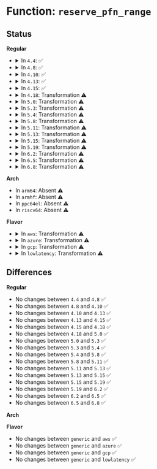 # Function: <code>reserve_pfn_range</code>

## Status
<b>Regular</b>
<ul>
<li>
<details>
<summary>In <code>4.4</code>: ✅</summary>

```c
int reserve_pfn_range(u64 paddr, long unsigned int size, pgprot_t *vma_prot, int strict_prot);
```

**Collision:** Unique Static

**Inline:** No

**Transformation:** False

**Instances:**

```
In arch/x86/mm/pat.c (ffffffff81070670)
Location: arch/x86/mm/pat.c:798
Inline: False
Direct callers:
  - arch/x86/mm/pat.c:track_pfn_copy
  - arch/x86/mm/pat.c:track_pfn_remap
```
**Symbols:**

```
ffffffff81070670-ffffffff810708ea: reserve_pfn_range (STB_LOCAL)
```
</details>
</li>
<li>
<details>
<summary>In <code>4.8</code>: ✅</summary>

```c
int reserve_pfn_range(u64 paddr, long unsigned int size, pgprot_t *vma_prot, int strict_prot);
```

**Collision:** Unique Static

**Inline:** No

**Transformation:** False

**Instances:**

```
In arch/x86/mm/pat.c (ffffffff81070400)
Location: arch/x86/mm/pat.c:820
Inline: False
Direct callers:
  - arch/x86/mm/pat.c:track_pfn_remap
  - arch/x86/mm/pat.c:track_pfn_remap
  - arch/x86/mm/pat.c:track_pfn_copy
```
**Symbols:**

```
ffffffff81070400-ffffffff8107066d: reserve_pfn_range (STB_LOCAL)
```
</details>
</li>
<li>
<details>
<summary>In <code>4.10</code>: ✅</summary>

```c
int reserve_pfn_range(u64 paddr, long unsigned int size, pgprot_t *vma_prot, int strict_prot);
```

**Collision:** Unique Static

**Inline:** No

**Transformation:** False

**Instances:**

```
In arch/x86/mm/pat.c (ffffffff81074090)
Location: arch/x86/mm/pat.c:834
Inline: False
Direct callers:
  - arch/x86/mm/pat.c:track_pfn_remap
  - arch/x86/mm/pat.c:track_pfn_remap
  - arch/x86/mm/pat.c:track_pfn_copy
```
**Symbols:**

```
ffffffff81074090-ffffffff810742fd: reserve_pfn_range (STB_LOCAL)
```
</details>
</li>
<li>
<details>
<summary>In <code>4.13</code>: ✅</summary>

```c
int reserve_pfn_range(u64 paddr, long unsigned int size, pgprot_t *vma_prot, int strict_prot);
```

**Collision:** Unique Static

**Inline:** No

**Transformation:** False

**Instances:**

```
In arch/x86/mm/pat.c (ffffffff81073610)
Location: arch/x86/mm/pat.c:831
Inline: False
Direct callers:
  - arch/x86/mm/pat.c:track_pfn_remap
  - arch/x86/mm/pat.c:track_pfn_remap
  - arch/x86/mm/pat.c:track_pfn_copy
```
**Symbols:**

```
ffffffff81073610-ffffffff81073878: reserve_pfn_range (STB_LOCAL)
```
</details>
</li>
<li>
<details>
<summary>In <code>4.15</code>: ✅</summary>

```c
int reserve_pfn_range(u64 paddr, long unsigned int size, pgprot_t *vma_prot, int strict_prot);
```

**Collision:** Unique Static

**Inline:** No

**Transformation:** False

**Instances:**

```
In arch/x86/mm/pat.c (ffffffff81078fd0)
Location: arch/x86/mm/pat.c:853
Inline: False
Direct callers:
  - arch/x86/mm/pat.c:track_pfn_remap
  - arch/x86/mm/pat.c:track_pfn_remap
  - arch/x86/mm/pat.c:track_pfn_copy
```
**Symbols:**

```
ffffffff81078fd0-ffffffff8107923e: reserve_pfn_range (STB_LOCAL)
```
</details>
</li>
<li>
<details>
<summary>In <code>4.18</code>: Transformation ⚠️</summary>

```c
int reserve_pfn_range(u64 paddr, long unsigned int size, pgprot_t *vma_prot, int strict_prot);
```

**Collision:** Unique Static

**Inline:** No

**Transformation:** True

**Instances:**

```
In arch/x86/mm/pat.c (0)
Location: arch/x86/mm/pat.c:869
Inline: False
Direct callers:
  - arch/x86/mm/pat.c:track_pfn_remap
  - arch/x86/mm/pat.c:track_pfn_remap
  - arch/x86/mm/pat.c:track_pfn_copy
```
**Symbols:**

```
ffffffff8107b9a0-ffffffff8107bb46: reserve_pfn_range (STB_LOCAL)
ffffffff8107c076-ffffffff8107c175: reserve_pfn_range.cold.17 (STB_LOCAL)
```
</details>
</li>
<li>
<details>
<summary>In <code>5.0</code>: Transformation ⚠️</summary>

```c
int reserve_pfn_range(u64 paddr, long unsigned int size, pgprot_t *vma_prot, int strict_prot);
```

**Collision:** Unique Static

**Inline:** No

**Transformation:** True

**Instances:**

```
In arch/x86/mm/pat.c (0)
Location: arch/x86/mm/pat.c:878
Inline: False
Direct callers:
  - arch/x86/mm/pat.c:track_pfn_remap
  - arch/x86/mm/pat.c:track_pfn_remap
  - arch/x86/mm/pat.c:track_pfn_copy
```
**Symbols:**

```
ffffffff81082310-ffffffff810824b6: reserve_pfn_range (STB_LOCAL)
ffffffff810829e6-ffffffff81082ae5: reserve_pfn_range.cold.16 (STB_LOCAL)
```
</details>
</li>
<li>
<details>
<summary>In <code>5.3</code>: Transformation ⚠️</summary>

```c
int reserve_pfn_range(u64 paddr, long unsigned int size, pgprot_t *vma_prot, int strict_prot);
```

**Collision:** Unique Static

**Inline:** No

**Transformation:** True

**Instances:**

```
In arch/x86/mm/pat.c (0)
Location: arch/x86/mm/pat.c:879
Inline: False
Direct callers:
  - arch/x86/mm/pat.c:track_pfn_remap
  - arch/x86/mm/pat.c:track_pfn_remap
  - arch/x86/mm/pat.c:track_pfn_copy
```
**Symbols:**

```
ffffffff81085f90-ffffffff81086132: reserve_pfn_range (STB_LOCAL)
ffffffff81086625-ffffffff81086722: reserve_pfn_range.cold (STB_LOCAL)
```
</details>
</li>
<li>
<details>
<summary>In <code>5.4</code>: Transformation ⚠️</summary>

```c
int reserve_pfn_range(u64 paddr, long unsigned int size, pgprot_t *vma_prot, int strict_prot);
```

**Collision:** Unique Static

**Inline:** No

**Transformation:** True

**Instances:**

```
In arch/x86/mm/pat.c (0)
Location: arch/x86/mm/pat.c:879
Inline: False
Direct callers:
  - arch/x86/mm/pat.c:track_pfn_remap
  - arch/x86/mm/pat.c:track_pfn_remap
  - arch/x86/mm/pat.c:track_pfn_copy
```
**Symbols:**

```
ffffffff81086c80-ffffffff81086e22: reserve_pfn_range (STB_LOCAL)
ffffffff81087315-ffffffff81087412: reserve_pfn_range.cold (STB_LOCAL)
```
</details>
</li>
<li>
<details>
<summary>In <code>5.8</code>: Transformation ⚠️</summary>

```c
int reserve_pfn_range(u64 paddr, long unsigned int size, pgprot_t *vma_prot, int strict_prot);
```

**Collision:** Unique Static

**Inline:** No

**Transformation:** True

**Instances:**

```
In arch/x86/mm/pat/memtype.c (0)
Location: arch/x86/mm/pat/memtype.c:906
Inline: False
Direct callers:
  - arch/x86/mm/pat/memtype.c:track_pfn_remap
  - arch/x86/mm/pat/memtype.c:track_pfn_remap
  - arch/x86/mm/pat/memtype.c:track_pfn_copy
```
**Symbols:**

```
ffffffff810903a0-ffffffff8109051a: reserve_pfn_range (STB_LOCAL)
ffffffff81090a06-ffffffff81090afb: reserve_pfn_range.cold (STB_LOCAL)
```
</details>
</li>
<li>
<details>
<summary>In <code>5.11</code>: Transformation ⚠️</summary>

```c
int reserve_pfn_range(u64 paddr, long unsigned int size, pgprot_t *vma_prot, int strict_prot);
```

**Collision:** Unique Static

**Inline:** No

**Transformation:** True

**Instances:**

```
In arch/x86/mm/pat/memtype.c (0)
Location: arch/x86/mm/pat/memtype.c:906
Inline: False
Direct callers:
  - arch/x86/mm/pat/memtype.c:track_pfn_remap
  - arch/x86/mm/pat/memtype.c:track_pfn_remap
  - arch/x86/mm/pat/memtype.c:track_pfn_copy
```
**Symbols:**

```
ffffffff810900a0-ffffffff8109021a: reserve_pfn_range (STB_LOCAL)
ffffffff81bd9b03-ffffffff81bd9bf8: reserve_pfn_range.cold (STB_LOCAL)
```
</details>
</li>
<li>
<details>
<summary>In <code>5.13</code>: Transformation ⚠️</summary>

```c
int reserve_pfn_range(u64 paddr, long unsigned int size, pgprot_t *vma_prot, int strict_prot);
```

**Collision:** Unique Static

**Inline:** No

**Transformation:** True

**Instances:**

```
In arch/x86/mm/pat/memtype.c (0)
Location: arch/x86/mm/pat/memtype.c:908
Inline: False
Direct callers:
  - arch/x86/mm/pat/memtype.c:track_pfn_remap
  - arch/x86/mm/pat/memtype.c:track_pfn_remap
  - arch/x86/mm/pat/memtype.c:track_pfn_copy
```
**Symbols:**

```
ffffffff81090c10-ffffffff81090d8b: reserve_pfn_range (STB_LOCAL)
ffffffff81bcbb67-ffffffff81bcbc5c: reserve_pfn_range.cold (STB_LOCAL)
```
</details>
</li>
<li>
<details>
<summary>In <code>5.15</code>: Transformation ⚠️</summary>

```c
int reserve_pfn_range(u64 paddr, long unsigned int size, pgprot_t *vma_prot, int strict_prot);
```

**Collision:** Unique Static

**Inline:** No

**Transformation:** True

**Instances:**

```
In arch/x86/mm/pat/memtype.c (0)
Location: arch/x86/mm/pat/memtype.c:913
Inline: False
Direct callers:
  - arch/x86/mm/pat/memtype.c:track_pfn_remap
  - arch/x86/mm/pat/memtype.c:track_pfn_remap
  - arch/x86/mm/pat/memtype.c:track_pfn_copy
```
**Symbols:**

```
ffffffff810a0750-ffffffff810a08e2: reserve_pfn_range (STB_LOCAL)
ffffffff81ca1740-ffffffff81ca183f: reserve_pfn_range.cold (STB_LOCAL)
```
</details>
</li>
<li>
<details>
<summary>In <code>5.19</code>: Transformation ⚠️</summary>

```c
int reserve_pfn_range(u64 paddr, long unsigned int size, pgprot_t *vma_prot, int strict_prot);
```

**Collision:** Unique Static

**Inline:** No

**Transformation:** True

**Instances:**

```
In arch/x86/mm/pat/memtype.c (0)
Location: arch/x86/mm/pat/memtype.c:921
Inline: False
Direct callers:
  - arch/x86/mm/pat/memtype.c:track_pfn_remap
  - arch/x86/mm/pat/memtype.c:track_pfn_remap
  - arch/x86/mm/pat/memtype.c:track_pfn_copy
```
**Symbols:**

```
ffffffff810b46e0-ffffffff810b4887: reserve_pfn_range (STB_LOCAL)
ffffffff81e50d67-ffffffff81e50e5f: reserve_pfn_range.cold (STB_LOCAL)
```
</details>
</li>
<li>
<details>
<summary>In <code>6.2</code>: Transformation ⚠️</summary>

```c
int reserve_pfn_range(u64 paddr, long unsigned int size, pgprot_t *vma_prot, int strict_prot);
```

**Collision:** Unique Static

**Inline:** No

**Transformation:** True

**Instances:**

```
In arch/x86/mm/pat/memtype.c (0)
Location: arch/x86/mm/pat/memtype.c:874
Inline: False
Direct callers:
  - arch/x86/mm/pat/memtype.c:track_pfn_remap
  - arch/x86/mm/pat/memtype.c:track_pfn_remap
  - arch/x86/mm/pat/memtype.c:track_pfn_copy
```
**Symbols:**

```
ffffffff810cf3b0-ffffffff810cf629: reserve_pfn_range (STB_LOCAL)
ffffffff82054f45-ffffffff82054f5a: reserve_pfn_range.cold (STB_LOCAL)
```
</details>
</li>
<li>
<details>
<summary>In <code>6.5</code>: Transformation ⚠️</summary>

```c
int reserve_pfn_range(u64 paddr, long unsigned int size, pgprot_t *vma_prot, int strict_prot);
```

**Collision:** Unique Static

**Inline:** No

**Transformation:** True

**Instances:**

```
In arch/x86/mm/pat/memtype.c (0)
Location: arch/x86/mm/pat/memtype.c:874
Inline: False
Direct callers:
  - arch/x86/mm/pat/memtype.c:track_pfn_remap
  - arch/x86/mm/pat/memtype.c:track_pfn_remap
  - arch/x86/mm/pat/memtype.c:track_pfn_copy
```
**Symbols:**

```
ffffffff810d2960-ffffffff810d2be3: reserve_pfn_range (STB_LOCAL)
ffffffff820d3514-ffffffff820d3529: reserve_pfn_range.cold (STB_LOCAL)
```
</details>
</li>
<li>
<details>
<summary>In <code>6.8</code>: Transformation ⚠️</summary>

```c
int reserve_pfn_range(u64 paddr, long unsigned int size, pgprot_t *vma_prot, int strict_prot);
```

**Collision:** Unique Static

**Inline:** No

**Transformation:** True

**Instances:**

```
In arch/x86/mm/pat/memtype.c (0)
Location: arch/x86/mm/pat/memtype.c:874
Inline: False
Direct callers:
  - arch/x86/mm/pat/memtype.c:track_pfn_remap
  - arch/x86/mm/pat/memtype.c:track_pfn_remap
  - arch/x86/mm/pat/memtype.c:track_pfn_copy
```
**Symbols:**

```
ffffffff810db0f0-ffffffff810db373: reserve_pfn_range (STB_LOCAL)
ffffffff821ae382-ffffffff821ae397: reserve_pfn_range.cold (STB_LOCAL)
```
</details>
</li>
</ul>
<b>Arch</b>
<ul>
<li>
In <code>arm64</code>: Absent ⚠️
</li>
<li>
In <code>armhf</code>: Absent ⚠️
</li>
<li>
In <code>ppc64el</code>: Absent ⚠️
</li>
<li>
In <code>riscv64</code>: Absent ⚠️
</li>
</ul>
<b>Flavor</b>
<ul>
<li>
<details>
<summary>In <code>aws</code>: Transformation ⚠️</summary>

```c
int reserve_pfn_range(u64 paddr, long unsigned int size, pgprot_t *vma_prot, int strict_prot);
```

**Collision:** Unique Static

**Inline:** No

**Transformation:** True

**Instances:**

```
In arch/x86/mm/pat.c (0)
Location: arch/x86/mm/pat.c:879
Inline: False
Direct callers:
  - arch/x86/mm/pat.c:track_pfn_remap
  - arch/x86/mm/pat.c:track_pfn_remap
  - arch/x86/mm/pat.c:track_pfn_copy
```
**Symbols:**

```
ffffffff81085c80-ffffffff81085e22: reserve_pfn_range (STB_LOCAL)
ffffffff81086315-ffffffff81086412: reserve_pfn_range.cold (STB_LOCAL)
```
</details>
</li>
<li>
<details>
<summary>In <code>azure</code>: Transformation ⚠️</summary>

```c
int reserve_pfn_range(u64 paddr, long unsigned int size, pgprot_t *vma_prot, int strict_prot);
```

**Collision:** Unique Static

**Inline:** No

**Transformation:** True

**Instances:**

```
In arch/x86/mm/pat.c (0)
Location: arch/x86/mm/pat.c:879
Inline: False
Direct callers:
  - arch/x86/mm/pat.c:track_pfn_remap
  - arch/x86/mm/pat.c:track_pfn_remap
  - arch/x86/mm/pat.c:track_pfn_copy
```
**Symbols:**

```
ffffffff81074a00-ffffffff81074ba2: reserve_pfn_range (STB_LOCAL)
ffffffff81075095-ffffffff81075192: reserve_pfn_range.cold (STB_LOCAL)
```
</details>
</li>
<li>
<details>
<summary>In <code>gcp</code>: Transformation ⚠️</summary>

```c
int reserve_pfn_range(u64 paddr, long unsigned int size, pgprot_t *vma_prot, int strict_prot);
```

**Collision:** Unique Static

**Inline:** No

**Transformation:** True

**Instances:**

```
In arch/x86/mm/pat.c (0)
Location: arch/x86/mm/pat.c:879
Inline: False
Direct callers:
  - arch/x86/mm/pat.c:track_pfn_remap
  - arch/x86/mm/pat.c:track_pfn_remap
  - arch/x86/mm/pat.c:track_pfn_copy
```
**Symbols:**

```
ffffffff81085c30-ffffffff81085dd2: reserve_pfn_range (STB_LOCAL)
ffffffff810862c5-ffffffff810863c2: reserve_pfn_range.cold (STB_LOCAL)
```
</details>
</li>
<li>
<details>
<summary>In <code>lowlatency</code>: Transformation ⚠️</summary>

```c
int reserve_pfn_range(u64 paddr, long unsigned int size, pgprot_t *vma_prot, int strict_prot);
```

**Collision:** Unique Static

**Inline:** No

**Transformation:** True

**Instances:**

```
In arch/x86/mm/pat.c (0)
Location: arch/x86/mm/pat.c:879
Inline: False
Direct callers:
  - arch/x86/mm/pat.c:track_pfn_remap
  - arch/x86/mm/pat.c:track_pfn_remap
  - arch/x86/mm/pat.c:track_pfn_copy
```
**Symbols:**

```
ffffffff81087d80-ffffffff81087f22: reserve_pfn_range (STB_LOCAL)
ffffffff81088412-ffffffff8108850f: reserve_pfn_range.cold (STB_LOCAL)
```
</details>
</li>
</ul>

## Differences
<b>Regular</b>
<ul>
<li>
No changes between <code>4.4</code> and <code>4.8</code> ✅
</li>
<li>
No changes between <code>4.8</code> and <code>4.10</code> ✅
</li>
<li>
No changes between <code>4.10</code> and <code>4.13</code> ✅
</li>
<li>
No changes between <code>4.13</code> and <code>4.15</code> ✅
</li>
<li>
No changes between <code>4.15</code> and <code>4.18</code> ✅
</li>
<li>
No changes between <code>4.18</code> and <code>5.0</code> ✅
</li>
<li>
No changes between <code>5.0</code> and <code>5.3</code> ✅
</li>
<li>
No changes between <code>5.3</code> and <code>5.4</code> ✅
</li>
<li>
No changes between <code>5.4</code> and <code>5.8</code> ✅
</li>
<li>
No changes between <code>5.8</code> and <code>5.11</code> ✅
</li>
<li>
No changes between <code>5.11</code> and <code>5.13</code> ✅
</li>
<li>
No changes between <code>5.13</code> and <code>5.15</code> ✅
</li>
<li>
No changes between <code>5.15</code> and <code>5.19</code> ✅
</li>
<li>
No changes between <code>5.19</code> and <code>6.2</code> ✅
</li>
<li>
No changes between <code>6.2</code> and <code>6.5</code> ✅
</li>
<li>
No changes between <code>6.5</code> and <code>6.8</code> ✅
</li>
</ul>
<b>Arch</b>
<ul>
</ul>
<b>Flavor</b>
<ul>
<li>
No changes between <code>generic</code> and <code>aws</code> ✅
</li>
<li>
No changes between <code>generic</code> and <code>azure</code> ✅
</li>
<li>
No changes between <code>generic</code> and <code>gcp</code> ✅
</li>
<li>
No changes between <code>generic</code> and <code>lowlatency</code> ✅
</li>
</ul>
